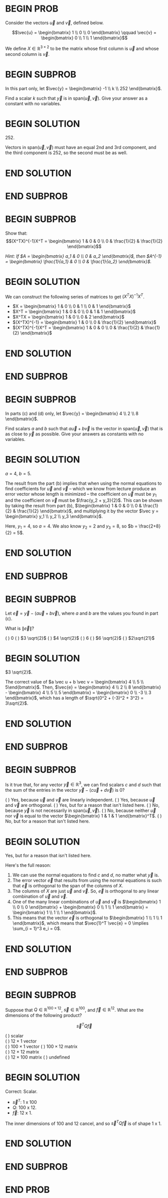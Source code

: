 # BEGIN PROB

Consider the vectors $\vec{u}$ and $\vec{v}$, defined below.

$$\vec{u} = \begin{bmatrix} 1 \\ 0 \\ 0 \end{bmatrix} \qquad \vec{v} = \begin{bmatrix} 0 \\ 1 \\ 1 \end{bmatrix}$$

We define $X \in \mathbb{R}^{3 \times 2}$ to be the matrix whose first
column is $\vec u$ and whose second column is $\vec v$.

# BEGIN SUBPROB

In this part only, let
$\vec{y} = \begin{bmatrix} -1 \\ k \\ 252 \end{bmatrix}$.

Find a scalar $k$ such that $\vec{y}$ is in
$\text{span}(\vec u, \vec v)$. Give your answer as a constant with no
variables.

# BEGIN SOLUTION

$252$.

Vectors in $\text{span}(\vec u, \vec v)$ must have an equal 2nd and 3rd component, and the third component is 252, so the second must be as well.

# END SOLUTION

# END SUBPROB

# BEGIN SUBPROB

Show that:
$$(X^TX)^{-1}X^T = \begin{bmatrix} 1 & 0 & 0 \\ 0 & \frac{1}{2} & \frac{1}{2} \end{bmatrix}$$

_Hint: If $A = \begin{bmatrix} a_1 & 0 \\ 0 & a_2 \end{bmatrix}$, then
$A^{-1} = \begin{bmatrix} \frac{1}{a_1} & 0 \\ 0 & \frac{1}{a_2} \end{bmatrix}$._

# BEGIN SOLUTION

We can construct the following series of matrices to get $(X^TX)^{-1}X^T$.

- $X = \begin{bmatrix} 1 & 0 \\ 0 & 1 \\ 0 & 1 \end{bmatrix}$
- $X^T = \begin{bmatrix} 1 & 0 & 0 \\ 0 & 1 & 1 \end{bmatrix}$
- $X^TX = \begin{bmatrix} 1 & 0 \\ 0 & 2 \end{bmatrix}$
- $(X^TX)^{-1} = \begin{bmatrix} 1 & 0 \\ 0 & \frac{1}{2} \end{bmatrix}$
- $(X^TX)^{-1}X^T = \begin{bmatrix} 1 & 0 & 0 \\ 0 & \frac{1}{2} & \frac{1}{2} \end{bmatrix}$

# END SOLUTION

# END SUBPROB

# BEGIN SUBPROB

In parts (c) and (d) only, let
$\vec{y} = \begin{bmatrix} 4 \\ 2 \\ 8 \end{bmatrix}$.

Find scalars $a$ and $b$ such that $a \vec u + b \vec v$ is the vector
in $\text{span}(\vec u, \vec v)$ that is as close to $\vec{y}$ as
possible. Give your answers as constants with no variables.

# BEGIN SOLUTION

$a = 4$, $b = 5$.

The result from the part (b) implies that when using the normal equations to find coefficients for $\vec u$ and $\vec v$ – which we know from lecture produce an error vector whose length is minimized – the coefficient on $\vec u$ must be $y_1$ and the coefficient on $\vec v$ must be $\frac{y_2 + y_3}{2}$. This can be shown by taking the result from part (b), $\begin{bmatrix} 1 & 0 & 0 \\ 0 & \frac{1}{2} & \frac{1}{2} \end{bmatrix}$, and multiplying it by the vector $\vec y = \begin{bmatrix} y_1 \\ y_2 \\ y_3 \end{bmatrix}$.

Here, $y_1 = 4$, so $a = 4$. We also know $y_2 = 2$ and $y_3 = 8$, so $b = \frac{2+8}{2} = 5$.

# END SOLUTION

# END SUBPROB

# BEGIN SUBPROB

Let $\vec{e} = \vec{y} - (a \vec u + b \vec v)$, where $a$ and $b$ are
the values you found in part (c).

What is $\lVert \vec{e} \rVert$?

( ) $0$
( ) $3 \sqrt{2}$
( ) $4 \sqrt{2}$
( ) $6$
( ) $6 \sqrt{2}$
( ) $2\sqrt{21}$

# BEGIN SOLUTION

$3 \sqrt{2}$.

The correct value of $a \vec u + b \vec v = \begin{bmatrix} 4 \\ 5 \\ 5\end{bmatrix}$. Then, $\vec{e} = \begin{bmatrix} 4 \\ 2 \\ 8 \end{bmatrix} - \begin{bmatrix} 4 \\ 5 \\ 5 \end{bmatrix} = \begin{bmatrix} 0 \\ -3 \\ 3 \end{bmatrix}$, which has a length of $\sqrt{0^2 + (-3)^2 + 3^2} = 3\sqrt{2}$.

# END SOLUTION

# END SUBPROB

# BEGIN SUBPROB

Is it true that, for any vector $\vec{y} \in \mathbb{R}^3$, we can find
scalars $c$ and $d$ such that the sum of the entries in the vector
$\vec{y} - (c \vec u + d \vec v)$ is 0?

( ) Yes, because $\vec{u}$ and $\vec{v}$ are linearly independent.
( ) Yes, because $\vec{u}$ and $\vec{v}$ are orthogonal.
( ) Yes, but for a reason that isn't listed here.
( ) No, because $\vec{y}$ is not necessarily in
$\text{span}(\vec{u}, \vec{v})$.
( ) No, because neither $\vec{u}$ nor $\vec{v}$ is equal to the vector
$\begin{bmatrix} 1 & 1 & 1 \end{bmatrix}^T$.
( ) No, but for a reason that isn't listed here.

# BEGIN SOLUTION

Yes, but for a reason that isn't listed here.

Here's the full reason:

1. We can use the normal equations to find $c$ and $d$, no matter what $\vec{y}$ is.
2. The error vector $\vec e$ that results from using the normal equations is such that $\vec e$ is orthogonal to the span of the columns of $X$.
3. The columns of $X$ are just $\vec u$ and $\vec v$. So, $\vec e$ is orthogonal to any linear combination of $\vec u$ and $\vec v$.
4. One of the many linear combinations of $\vec u$ and $\vec v$ is $\begin{bmatrix} 1 \\ 0 \\ 0 \end{bmatrix} + \begin{bmatrix} 0 \\ 1 \\ 1 \end{bmatrix} = \begin{bmatrix} 1 \\ 1 \\ 1 \end{bmatrix}$.
5. This means that the vector $\vec e$ is orthogonal to $\begin{bmatrix} 1 \\ 1 \\ 1 \end{bmatrix}$, which means that $\vec{1}^T \vec{e} = 0 \implies \sum_{i = 1}^3 e_i = 0$.

# END SOLUTION

# END SUBPROB

# BEGIN SUBPROB

Suppose that $Q \in \mathbb{R}^{100 \times 12}$,
$\vec{s} \in \mathbb{R}^{100}$, and $\vec{f} \in \mathbb{R}^{12}$. What
are the dimensions of the following product?

$$\vec{s}^T Q \vec{f}$$

( ) scalar  
( ) $12 \times 1$ vector  
( ) $100 \times 1$ vector
( ) $100 \times 12$ matrix  
( ) $12 \times 12$ matrix  
( ) $12 \times 100$ matrix
( ) undefined

# BEGIN SOLUTION

Correct: Scalar.

- $\vec{s}^T$: 1 x 100
- $Q$: 100 x 12.
- $\vec{f}$: 12 x 1.

The inner dimensions of 100 and 12 cancel, and so
$\vec{s}^T Q \vec{f}$ is of shape 1 x 1.

# END SOLUTION

# END SUBPROB

# END PROB
